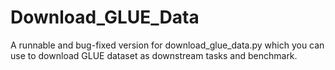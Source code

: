 # Download_GLUE_Data
A runnable and bug-fixed version for download_glue_data.py which you can use to download GLUE dataset as downstream tasks and benchmark.
